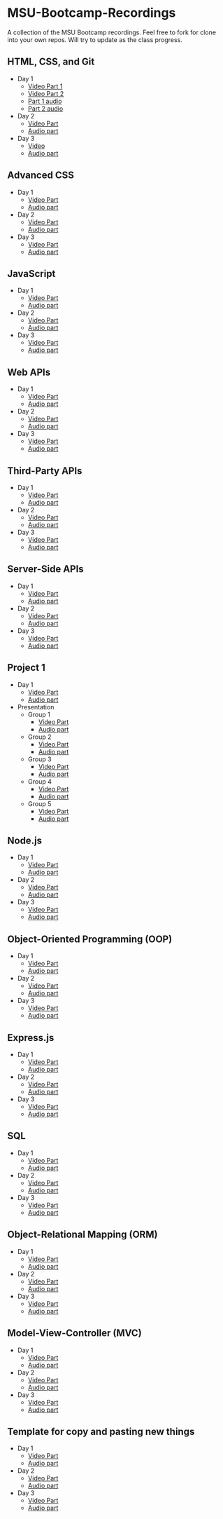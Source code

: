 # MSU-Bootcamp-Recordings
A collection of the MSU Bootcamp recordings.
Feel free to fork for clone into your own repos.
Will try to update as the class progress. 

## HTML, CSS, and Git
* Day 1
    * [Video Part 1](https://zoom.us/rec/play/AfnmR5G22f88f_mDIJTguOApABJIKUNRsh5DaRjdwmVD3s-IRW4i0ednht8D5qbyH0In7T8P7qDEoSBQ.q6Iod5u5bl0NaldF)
    * [Video Part 2](https://zoom.us/rec/play/SkYgmE64VpsdfEhkeqD49EYGgzxAYJ2S66iscTe5DgQjdkxr1LZ5hLxvRgsZPD-a7SvS6jlrZGn5x6WT.__ZKdjy1MB8QHzLH)
    * [Part 1 audio](https://zoom.us/rec/play/yyplsv2-xpqKrFTfka3Q9hnNCh3GWgdLzbYHVxFc0aUKCyS-OiOUlOdmymHSPxUYgE2eNN6kmJ60EsKw.TEU-P-YaUOJn59fM)
    * [Part 2 audio](https://zoom.us/rec/play/KkkF_4qCBzhYD_CDvGrywdKJQ_-rNRu0Rwal0hK9PQV_NllUuyI0TfE-EiRLdmORK5ywErXVluiQiVOy.UWNei8rbBwC7-3CO)
* Day 2
    * [Video Part](https://zoom.us/rec/play/y62Cjj66ENPm5oWfdVIiXmPvJJ3EUUrJGuIK29_dDcHCJ9hg6geiGc8cz6awLzvVk8HOhGZ2m0i5ezqT.c6xwgQk3iyLhH6Wa)
    * [Audio part](https://zoom.us/rec/play/ZrV7nZS2w1TGbue6QC8l1II0u7rjFQ-Uwu0G03lAFSneQL555HadlOuv_YG4oRMdMclIRbwcF0PqsjO3.IGXqOxJenDEPDrxB)
* Day 3
    * [Video](https://zoom.us/rec/play/OVgVmMllL6dM88CdHeDKgxB72b2wHoClRLmla3dcNTZuTXTrB-oPdySAtPYgJBPJ2bk59330SSiw7CYh.n0bF3WXcmzj8jo9a)
    * [Audio part](https://zoom.us/rec/play/UMZLG8POxq85Ksn_3siP3omyAd6Myq9jZ1VuB6PBUrM5PnvrcGMW1hAhPYvQ-WiKfdMgOkCY6-qZW7ds.hQ2y2r2Mt1GpFIeO)

## Advanced CSS
* Day 1
    * [Video Part](https://zoom.us/rec/play/p0AU2BAiPjOFYp6A802Q2hq5b1DkzgvPeLHbXZuP9UnuJQRX7x_eVOnr7S4pjjgIxM2u16vSs0qCU_WG.dmOl_pm3iAkwLv_J)
    * [Audio part](https://zoom.us/rec/play/PTwssSUjLlV9EbW4e-jIPwi-6oHYfoi6EXUK6fr-_Mm8m79QVCeSsgl2I6DzaY5Od0KeInRjDcV-PnGv.lJF75fOBI5HsFqQ-)
* Day 2
    * [Video Part](https://zoom.us/rec/play/MDZcwblb55XlhjbbOm_JO1BXBXe0jma_jf3WjVmUtabpKmMnjTm7BP1l6SVzwAwKV1KVFqJu8BAnsWGc.vm8KLwNvjKvc0z0b)
    * [Audio part](https://zoom.us/rec/play/bcst-nj_TrsgvOFuKztRKYHxpKIQafXrB4mzENpoXw75KSinrkLIOaoXXDe0w50tc8NLvqpygewKqVGb._fC1oIycf_Ze8U5a)
* Day 3
    * [Video Part](https://zoom.us/rec/play/u-UBxuzSyNyUMLdQjfpN5gt-RuYKTnayCtGQepfGWShga4JxAlpza5jaGFD2ltG7RbePJoJUm8_Csd6k.i3X_hSYiZEGU2kXt)
    * [Audio part](https://zoom.us/rec/play/EYzt_5zTwUMY6gccKMvf6U7xEo-l9AfIA4Seu3W-EvAMyplJaAH7aFbOjVxKzCV8JGZoryCWgx6DN5Kk.zif8UhaNgMr7vWnc)

## JavaScript
* Day 1
    * [Video Part](https://zoom.us/rec/play/b2rMSuFlxUw4bUxnsR4DZYa5vwsGzYt8C917ildbrJj2hb9Lb__yzVIRWwXIWf4Jxwn7PxRqfFqX_oLf.cg1w5mCb1GY7hGvQ)
    * [Audio part](https://zoom.us/rec/play/JMjLIjOVNLTh5dsQ1sFmOBv5wpTItlH0-PWj8ZXCtSxwyERJUCg-HMaNbW8nNJsmdQesrmmtzyEOfxVh.cIjlMUxzzrysoq99)
* Day 2
    * [Video Part](https://zoom.us/rec/play/mtf4gAztjYUYuQUp5zuDuJv-bU4FDlQMDN2lFSLwLs6iHnHZwWnFKNtWvHAUIbRo1RqejrPC24LedCYA.jSo7MUQyz_fHWB3V)
    * [Audio part](https://zoom.us/rec/play/ifEExZD9mcWJkIEk1MyO_YfT_--0Wjd_gZZSKSAteHnG4G-EnaJomOPo2kMGz7tukT9LJhvqkB6GnnTR.i9Mb9L2wVh4a4l2l)
* Day 3
    * [Video Part](https://zoom.us/rec/play/Mfd1TvStB47zN0U9tii2VwOChTKpODwZqCEMZ0mJkoodZl2RWVNTaAXSvwsSaxsY1zBDZJONVchx7d0.6KkY9ejT_8EsUS8x)
    * [Audio part](https://zoom.us/rec/play/2-RXcosIhtNM7FB-QP91LJmRnhDOqsR5KuG3VcZoMO7l5bdeisMaNKPNF6tH3hHYkMEDqM85nVJ8GRPJ.Mfa4193BR3pq1N9q)

## Web APIs
* Day 1
    * [Video Part](https://zoom.us/rec/play/9NIONTlUiAomIJuQLtciA_5648p8I0uwVn8dF1IU0vtphWBr9i_4xS0L8L8B8eo0wNdYJ4wvcpmOTtQ-.YrNgPQXvSj7pkpFr)
    * [Audio part](https://zoom.us/rec/play/xAmz_SPI6egQVhbbdJyNCl5tQv23nseSv8HrY7CdEoSULu-PtlQ7zB48QI_FXg1nutVTr70mOEa6POv0.HOCOpLW49ze2wo2X)
* Day 2
    * [Video Part](https://zoom.us/rec/play/BoLI5m7TLvG-6d-PjUY-lp9tFUUmhoRB9v8AC2vIX0trMgJgwPqZEupDFfztH2nRARW5uig5fkCNoM8.Y6bPmk0MfSzgwJ6k)
    * [Audio part](https://zoom.us/rec/play/ljE91X9gsTSKnHO1UXkrLEWXLeRpJjuKWqu1Fu82wcqO0o997wz2dYsFh_WO14seu2EtmV3vQ-YjTP6b.6m3knRVM3XqNME4R)
* Day 3
    * [Video Part](https://zoom.us/rec/play/Cy4_yTA1JaiW-Ma4c_tm31eUHdbOOJVKPY8Etjki3D1ngPeca8EaSIe_SpTroix_v5C7BAdGKurYAMKv.ErZ2EqhoMt9Ufj1m)
    * [Audio part](https://zoom.us/rec/play/o70QczcL-vq1notTEElBAtqCFTMyPWcZrXaKPJhorx8eyVb5DuIP0-PPdzbRB8a8KcqxklZlH7oHmB70.BCliEXqp7f5OpBZN)

## Third-Party APIs
* Day 1
    * [Video Part](https://zoom.us/rec/play/6dqTvyoHTmx_iGtjed-NtpuZ6wqo_kL0uK8wQNlju17gg1_XfhdY8iWKr_dEcXq2cBAmMeVTJ_h-ojp1.J8go8MaEKW4bWb1o)
    * [Audio part](https://zoom.us/rec/play/S4dj-suYpUknzouIw9RYwP9lRfUmH9lgbpoVKscVaPvoHrbK8x7WznZmqMxBQgiRdZsoCA9d124Bf5Vo.-VFHgtxCvob4uV86)
* Day 2
    * [Video Part](https://zoom.us/rec/play/vZW_sgLNQyoOysaZsHAR1Wj29CJJQyb6XRfpAA3CtXKm_xoiu-XRIMdUukw3pCtsIAuvRwIQbou9odGY.LeHShEkzQACdC3wg)
    * [Audio part](https://zoom.us/rec/play/74hCje2C8IMQ7bEMwphYIt1tXefzhKlmiorITnhjhLIy94S3q2KDywbqDIvMupzdCqd2AQkLZxuqINU9._uA4-5mdNmyq8dvP)
* Day 3
    * [Video Part](https://zoom.us/rec/play/7orDPfRaut1-ByzAsmuPql0TRX2wdXb6PD958DYlTXTyetYKsuXNw_wM99lAp4eg_UX247pa_S05_vTT.lMC0_MHcCIwdNFgg)
    * [Audio part](https://zoom.us/rec/play/r2RrF_4mlm2BquSdbNuDb5MZH0aMcytQQHyPFTQ39Hr84JovfaFzHMu9bEj2OULZqbgGufXgrg4lANSL.vjKk2R6a9_VA_hGi)

## Server-Side APIs
* Day 1
    * [Video Part](https://zoom.us/rec/play/vg7DYMnXFsEzx8JjFMmLzAxr3cJ-QWplJ93Lu6mZjmRYpG1m2mthM7Rx-dVZ26r5zw5U_GXYIeuQJsKf.s1stmuOG0fjVBLAS)
    * [Audio part](https://zoom.us/rec/play/VdRIlFTrjSn6KNTsZzTopkW3uviT5TDJtYP5frXy18kXPezE0zcTUEOS88FROXRfwAPm2ja7ax0GkeHP.kjMpY3quX0SdLZ9f)
* Day 2
    * [Video Part](https://zoom.us/rec/play/lb1mYT1AsaqAmg3bJKsWe3L4vTU73s7LybpqTJp9dRG88zEt66WRBavvU0FcYN9IXJPbiwN6A6dUks9k.2LJpI8H2pO6WDRb7)
    * [Audio part](https://zoom.us/rec/play/gnveLx6GzQJH0GGVr0caTU8GJDcNHyRoOZPI94Ukln-Twk7qJ9JzP3W-zD8RyUwzRduRxq3z93lQO47h.EtuiA7lljzSpfkCd)
* Day 3
    * [Video Part](https://zoom.us/rec/play/GGLf5yoB9Lmu9LMLA7ysTEw6u3C_tQ3b2b1zdOSDfMFmI8wzxWSihMgxXy24RBlMxaLrmFtw6benYDKs.XcqjCaLYC72Q7Fch)
    * [Audio part](https://zoom.us/rec/play/7I5f0VFsWTGuMntG9qR5pY44ELs-ovHxrDqGueNRU6gd9khCDVzKxACmT19OokayIP72tJCRxH7hsaeP.5KZ65sEOsCkCB0rg)

## Project 1
* Day 1
    * [Video Part](https://zoom.us/rec/play/fU2iiAfDsBqOk84lxRwfFojfUR1mSsOkb0la7xCu1jO7jmGhw49TgfLxNoKAiO4ksXg0ZNwSUMm8euHU.MQ_GsFufrKhDM2zU)
    * [Audio part](https://zoom.us/rec/play/UUvY6azSdr3F6gCIFsZU868JMjfXjCISlgRCwPK0GZTV3QqOSRZquPNvFTo08i53eWGLMydMCWB6UM-Z.mik1tUyhadXb7SvL)
* Presentation
    * Group 1
        * [Video Part](https://zoom.us/rec/play/xoHL8MkAFu16gU6sX3tUw0dehC8TP2swnG-MjtXLF0YMSns2ygjwTTp4KrUnFFYiTkb2NmaCH8XNVe9y.ZtGyHuE2UwKUJAnJ)
        * [Audio part](https://zoom.us/rec/play/6zUoXjwRpMNBUvbyA1g6Ga7ykddHhWtdRmQZKR3DYzvOG-VdRRB2-YjUQZesvaiTghKUcuLa56AK2ZM1.2ipPRL6V9HCR2gPl)
    * Group 2
        * [Video Part](https://zoom.us/rec/play/A5wy8kwCUhJb2ZuGlZVh_8h50EDRwWKaHJz3FXE1J6dV5edgIvDArr1iMFWy2_aG9LO_EKfpxnXTuEP0.8HtaViHX6VuUTkIA)
        * [Audio part](https://zoom.us/rec/play/HxQqkQZgS9qhgan4Fng-7fHZb0JwwI1wAtYnReQ77iuiDF_eY-E_x29WzdHbRPrAgghplJVeO7kScRlt.sgxhUHPq3qHpGmYJ)
    * Group 3
        * [Video Part](https://zoom.us/rec/play/JtphJ_rDO-msZbnGIbE-P_BUciFzFuoPF2qxplsRRjLGhGzOAs70FHfWTfo39Z-dNRYAmRJdbGK5dE5P.fAO1dDXXv2x5eNcE)
        * [Audio part](https://zoom.us/rec/play/WWIDjPX8jAo1tW78qWHjcK0yXNUa7YVB57EMPqEZafNPmx1RHoZDgaxHrnSNqJhR10JhppWzdM_LeYTO.7j2j1MmQeYIdalxB)
    * Group 4
        * [Video Part](https://zoom.us/rec/play/6yWK4pdde90qnbuwTeS9tzJvy_siaiqWaQ5E1RQ8fWESQUuDQgNH3tpxSOa1iFJfnwWvBYYQvuHP9Okm.XuSKvRle4QZ3yV3S)
        * [Audio part](https://zoom.us/rec/play/2WIRuRPBtO0ZO5QLI49em0lAzJchZFZX_raHhO-yVrIG9_beRshHF4bggqLdoYEeSR_YoupcYp3MNUM.VLyhCcV-5S2EYhJD)
    * Group 5
        * [Video Part](https://zoom.us/rec/play/HgfXKzgx7iv1P-ZU5LJrIhUgvlmoy06O4UuaB-gv3EIooWtIRRWzv-Ob9vIjPV5X-A_1ql0ylfQtRqGx.vLt8OJD2k4eyFgVB)
        * [Audio part](https://zoom.us/rec/play/jp4MzXwR4mzUamwOiNZlzg-s5tsyC2LmWgXXdEXXq9A9KhLsPrzTvon8Bzq7a18W-ah37mZGWCAd05ym.BpkvEzXpye56UVbj)

## Node.js
* Day 1
    * [Video Part](https://zoom.us/rec/play/oSnR4w0cgCk89ETGVBcgOVET0vszI36dP8UxbRs1IPEbAvC7dTfm-P5FKErFI-akLKCmRcmnMiLFnQ5-.XtdUNK6osVsll_cM)
    * [Audio part](https://zoom.us/rec/play/xVR5LxYn2YRYjWwWlPntUxlZrgzk7MTMs3Aqz3UHpsnNkpPcIyWRnJDXQCyVS3H_GydsTZgbYQ0Y2HU8.QOeAWk27Hf7Jx9Bn)
* Day 2
    * [Video Part](https://zoom.us/rec/play/VRUc70Xl5wCVC_BI_IeBN0l7v-7BcQApOiQKJn81D5qat58UH0ajkp52wxXM_venODEBZcgTErjWS8Vk.9T1w1hJVmJ7UCwn2)
    * [Audio part](https://zoom.us/rec/play/QKsetrlw-A6FvydBULIOK-LPT2F-lhIsjh9CibfObHHMTl5ln_2y7G-oo_GMyaSeSc2uy0FklYAvH8-H.NJ6hYOhh93zMY0xC)
* Day 3
    * [Video Part](https://zoom.us/rec/play/jRyWOhZ638mktfxDQbdjocnRpVM_ab33I8p5fIxRa7Eblg3EVe0mbccfMzKYQhhNOLK_wSslg5tm4rXA.x5w1iz-o3nuV-TDb)
    * [Audio part](https://zoom.us/rec/play/mIqG8KJUrt2nyKStp0-8B-KWEWPP8VQYAThTW_iFKRikNKP4oPtU6WG56S6_83atkuIhte0Za1H8kTja.Z6vOROXXliYXXM0A)

## Object-Oriented Programming (OOP)
* Day 1
    * [Video Part](https://zoom.us/rec/play/UjrU4IyN9HY-GXBlCbQS73IwVcqXZNlIA361En7mxo8PHpgL2jN-feCQOVj9xarS74NAvmj7E2x8bEnR.agFkUWx1HqYRrQXT)
    * [Audio part](https://zoom.us/rec/play/NTRSVdQzWHJZIVYwOGOfkXRpkfDkCLkl_eqDAKzM98tUutCmUei2TgsNoREm17raotEKO7pGcl78zSEq.mbpl7kLOsvKnLOaR)
* Day 2
    * [Video Part](https://zoom.us/rec/play/jnFhyB373BodpHN2sIhfnf3rAFxAo5zJFMqtG6xYLjUVz-iqL_jgK17VMy7iAN5FEr1Z7Xngw8bVw-Xf.qPR6iPe7wgGuyyZq)
    * [Audio part](https://zoom.us/rec/play/hefu6vrQcyH4o9NXkiPH6Q9w_b_azDsVrHBRwsKpTC-oYTgOC7S4oAiPmi5sF9j7L_YscMuxqBU4g9ix.cs6oRGQ7EcuGxpkB)
* Day 3
    * [Video Part](https://zoom.us/rec/play/Y_AghvIRfbQrgkA2lUdd8D1MykMEvQg47Ud9E-OWy7GCXKUX19km-ialurpFSAdwuTbKC6lHCs-OHmlI.FP6fSvW2VIldTSDT)
    * [Audio part](https://zoom.us/rec/play/f6zQHnO3CcWrbwW2FiTQherlw-M_QD8UU42y_MAUKboXAsY-k48tiGKcwYDAsCf4ddgyBhcaMhRSiMsY.c5JYQzmdguz3Zii_)

## Express.js
* Day 1
    * [Video Part](https://zoom.us/rec/play/KZ7sH7wmkRUs4iOgcIsR7koZ7O9sAbBOW6gLEO52_krO3wsROzriH9nxIVszBBHJvssd0jrw9iCtB5RQ.rz2ULvN6xXG4qdRD)
    * [Audio part](https://zoom.us/rec/play/5koBSrsLzNbX20pe8sy9kSBQDBxEQNHUNRoYWFbwU5RE3GpEsCqUK_8uUFCtI4PuEM9Ged72CgtoF3_l.rpsXxiTGFbRYFD9E)
* Day 2
    * [Video Part](https://zoom.us/rec/play/aw_g_albNRo77QSoKuOuM3dOWg6ohJi2L1WfLU6xeVgqHKwzwYlAvdKVJQD9KLdIAeEarBG2ildJ.0fwu2dIYbt3TxHUI)
    * [Audio part](https://zoom.us/rec/play/fIwaeRxLfumzya7a5pOLnaGAOB74byMCV7egKc4XAETuvVlC5qL-xUMcz-8ZOLznsh1_RlcNoneM3phu.NzRM3_Ey_eFcGDbO)
* Day 3
    * [Video Part](https://zoom.us/rec/play/CYbpfYGp5sgrHxzPd8IAuLffgv2kMtYQCsiZ5iDHf0XShTGvum5mRN6-_1ebRZiOZa-eul9RYGERdARA.O-nO4PFboK3ROy2D)
    * [Audio part](https://zoom.us/rec/play/KXL6Gqez6GtaK_-zN5L1kfB1GzEJVIVoO1DCMCXOtxsnBi1SAJGJGUqRiIVBNZ36ZheqDo8F2sFWpW2p.EsTGuZ5vEA6TS_H3)

## SQL
* Day 1
    * [Video Part](https://zoom.us/rec/play/DVArZDaiafgtMlc9fkJav1BrIv-vdk2YjK8mBS1pPohKatTCdHmgE8dz09b-f1HVm5_z0RLQqK5uccdg.SeRHqFpHtZRb_XcZ)
    * [Audio part](https://zoom.us/rec/play/xorAAGbuJYPioSZ7F6w7jvr2eA8TnEwM7mayWDyTTDZj1a-vDyK40Fs5Fz7DlGms--UxF5FZ4rmE_t-P.hGwVK7dOVfTjTy-G)
* Day 2
    * [Video Part](https://zoom.us/rec/play/g0gxdkkWSnYRi7stiq3WRfFRJDIsMP1AZJk_LwJV8jt3fWwjC-0GApnE9K58mC8f9wBVJSYqoGfft8YQ.fXMuRTwsFx6TS-98)
    * [Audio part](https://zoom.us/rec/play/fJ3QY_kxgWD0Xk5y6pX9KQ3ZVpEs470Jk0wY34z27HJihM7NeCUi5PVtz5RwbOINLHlCtmX4nyBS7eWv.3RHorGmDTKEj7Qzf)
* Day 3
    * [Video Part](https://zoom.us/rec/play/OWbADnW6KcGQXmMXDVtNNp7VejgxW5fskcr5Fs-qs9TBcr91Ha57cAcZdqX96eciPbuPdzAOFptuILtW.rJofq0RCxNP4VhKD)
    * [Audio part](https://zoom.us/rec/play/bAjkj7VsV7sRnLdh0QI6wVgmaEXxkcFoBbN8Nv3HlKjGqPRaehR7CerL00G-Ut9qiH0zm9mTHccCErSZ.5Ini_2fkP_xCV9er)

## Object-Relational Mapping (ORM)
* Day 1
    * [Video Part](https://zoom.us/rec/play/9tgr2yIwAGZRXY6XKocO2Cn8ig_GbB6NLAtdnre5lmeBRL8W9Ea9UxidtPvMcBHpVVLPQdMKrgkVFFCI.5IyybbLuTBw1UTEh)
    * [Audio part](https://zoom.us/rec/play/y0joerCVfzuTR23fmYBDOmS14PAxXbbtbEuYnWkxqdJwMQHIP3_1Rt9Nwshigu00VCgfhv4piX3lG1bG.qmuHSrJhKmkomCc5)
* Day 2
    * [Video Part](https://zoom.us/rec/play/HFweSgLLwJPT5v6nq7EkgZgXexB8m8cQcC5atwAMMCp-3M2mCya8EBn2W62N1ykvaPiJayXEqDEt_iOg.q9bokvEN50fyLX2A)
    * [Audio part](https://zoom.us/rec/play/0ypHPjqItCPczy16WrrX8X4lfC9XZGEDih166BUSNuP9PeYl1hQeuR7VeB0cG-j00UvKydGjMfhSfAZS.Oam0EpCNIokCKzyl)
* Day 3
    * [Video Part](https://zoom.us/rec/play/vB5FO5aSZAzF5eChgKU0Nf_3X4cNDJo2Ge70dv_7BGDV5RBH8nviNYWVD_C1bC1_tS0KkuPi8y9Hs98J.4N9erqW0u20Mrl_g)
    * [Audio part](https://zoom.us/rec/play/K4Kk7cpEqOXR6DFNxFaCEx9GwBgvuZsFqZSZKixs94XC2vwRQLoB-p5SbvDoZdR-HlkbMz14bSfvoaKY.29nHvSFtxRJA39rd)

## Model-View-Controller (MVC)
* Day 1
    * [Video Part](https://zoom.us/rec/play/pIWWSgYZjJI9JjRlWlOqkyYny2FNEWQDMomcrPYtU2jfvsBCSDusdHshSGDVXkXbN1A5zs_Rr_XUJQEO.eXDW1BOacu2gjUZm)
    * [Audio part](https://zoom.us/rec/play/jiiVk7syBSsiUJSctlLgenwm2OdqpI9vv4e49L1Gm_7XYariVObMZCb13rFNCth79H-MLfJs_Hk2H4MM.jJezEQOh9GML3l40)
* Day 2
    * [Video Part]()
    * [Audio part]()
* Day 3
    * [Video Part]()
    * [Audio part]()

## Template for copy and pasting new things
* Day 1
    * [Video Part]()
    * [Audio part]()
* Day 2
    * [Video Part]()
    * [Audio part]()
* Day 3
    * [Video Part]()
    * [Audio part]()